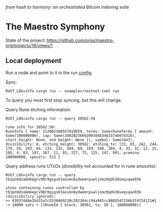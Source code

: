 _from hash to harmony: an orchestrated Bitcoin indexing suite_

# The Maestro Symphony

State of the project: https://github.com/orgs/maestro-org/projects/16/views/1

## Local deployment

Run a node and point to it in the run [config](examples/testnet.toml).

Sync:

```
RUST_LOG=info cargo run -- examples/testnet.toml run
```

To query you must first stop syncing, but this will change.

Query Rune etching information:

```
RUST_LOG=info cargo run -- query 30562:50

rune info for 30562:50:
RuneInfo { name: 212002398557419859, terms: Some(RuneTerms { amount: Some(100000000), cap: Some(3402823669209384634633746074316), start_height: None, end_height: None }), symbol: Some(643), divisibility: 8, etching_height: 30562, etching_tx: [33, 65, 242, 244, 179, 54, 243, 84, 133, 132, 204, 69, 169, 148, 204, 4, 33, 32, 12, 33, 105, 4, 83, 197, 167, 21, 93, 227, 72, 125, 147, 99], premine: 100000000, spacers: 512 }
```

Query address rune UTxOs (divisibility not accounted for in rune amounts):

```
RUST_LOG=info cargo run -- query tb1pn9dzakm6egrv90c9gsgs63axvmn6ydwemrpuwljnmz9qdk38ueqsqae936

utxos containing runes controlled by tb1pn9dzakm6egrv90c9gsgs63axvmn6ydwemrpuwljnmz9qdk38ueqsqae936 (divisibility ignored):
>> 63937d48e35d15a7c5530469210c202104cc94a945cc848554f336b3f4f24121#1 -> 10000 sats + [(RuneId { block: 30562, tx: 50 }, 100000000)]
```
